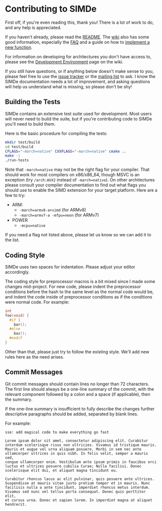 # Contributing to SIMDe

First off, if you're even reading this, thank you!  There is a lot of
work to do, and any help is appreciated.

If you haven't already, please read the
[README](https://github.com/nemequ/simde/blob/master/README.md).  The
[wiki](https://github.com/nemequ/simde/wiki) also has some good
information, especially the
[FAQ](https://github.com/nemequ/simde/wiki/FAQ) and a guide on how to
[implement a new
function](https://github.com/nemequ/simde/wiki/Implementing-a-New-Function).

For information on developing for architectures you don't have access
to, please see the [Development
Environment](https://github.com/nemequ/simde/wiki/Development-Environment)
page on the wiki.

If you still have questions, or if anything below doesn't make sense
to you, please feel free to use the [issue
tracker](https://github.com/nemequ/simde/issues) or the [mailing
list](https://groups.google.com/forum/#!forum/simde) to ask.  I know
the SIMDe documentation needs a lot of improvement, and asking
questions will help us understand what is missing, so please don't be
shy!

## Building the Tests

SIMDe contains an extensive test suite used for development.  Most
users will never need to build the suite, but if you're contributing
code to SIMDe you'll need to build them.

Here is the basic procedure for compiling the tests:

```bash
mkdir test/build
cd test/build
CFLAGS="-march=native" CXXFLAGS="-march=native" cmake ..
make -j
./run-tests
```

Note that `-march=native` may not be the right flag for your compiler.
That should work for most compilers on x86/x86_64, though MSVC is an
exception (try `/arch:AVX2` instead of `-march=native`).  On other
architectures please consult your compiler documentation to find out
what flags you should use to enable the SIMD extension for your target
platform.  Here are a few to try:

 * ARM:
   * `-march=armv8-a+simd` (for ARMv8)
   * `-march=armv7-a -mfpu=neon` (for ARMv7)
 * POWER
   * `-mcpu=native`

If you need a flag not listed above, please let us know so we can add
it to the list.

## Coding Style

SIMDe uses two spaces for indentation.  Please adjust your editor
accordingly.

The coding style for preprocessor macros is a bit mixed since I made
some changes mid-project.  For new code, please indent the
preprocessor conditions before the hash to the same level as the
normal code would be, and indent the code inside of preprocessor
conditions as if the conditions were normal code.  For example:

```c
int
foo(void) {
  #if 1
    bar();
  #else
    baz();
  #endif
}
```

Other than that, please just try to follow the existing style.  We'll
add new rules here as the need arises.

## Commit Messages

Git commit messages should contain lines no longer than 72 characters.
The first line should always be a one-line summary of the commit, with
the relevant component followed by a colon and a space (if
applicable), then the summary.

If the one-line summary is insufficient to fully describe the changes
further descriptive paragraphs should be added, separated by blank
lines.

For example:

```
sse: add magical code to make everything go fast

Lorem ipsum dolor sit amet, consectetur adipiscing elit. Curabitur
interdum scelerisque risus non ultricies. Vivamus id tristique mauris.
Mauris et augue vel urna aliquam posuere. Morbi in sem nec ante
ullamcorper ultrices in quis nibh. In felis velit, semper a mauris sed,
congue ullamcorper enim. Vestibulum ante ipsum primis in faucibus orci
luctus et ultrices posuere cubilia Curae; Nulla facilisi. Donec
scelerisque elit dui, et aliquet magna tincidunt eu.

Curabitur rhoncus lacus ac elit pulvinar, quis posuere ante ultrices.
Suspendisse at mauris vitae justo pretium tempor et in mauris. Nunc
facilisis nulla a ante tincidunt, imperdiet rhoncus metus interdum.
Vivamus sed nunc vel tellus porta consequat. Donec quis porttitor elit,
et cursus urna. Donec et sapien lorem. In imperdiet magna at aliquet
hendrerit.
```